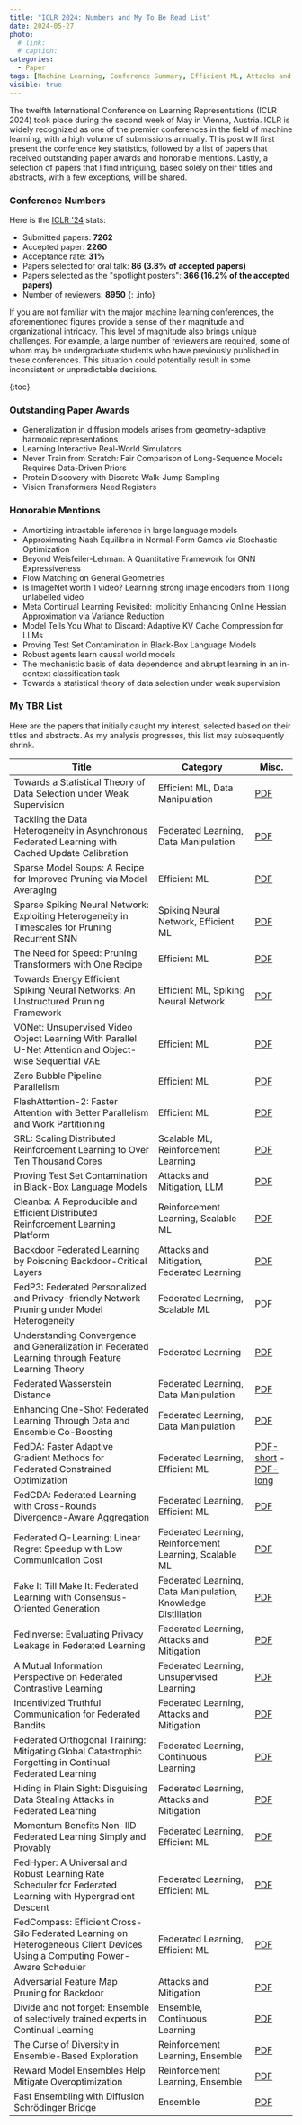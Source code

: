 ```yaml
---
title: "ICLR 2024: Numbers and My To Be Read List"
date: 2024-05-27
photo:
  # link: 
  # caption: 
categories: 
  - Paper 
tags: [Machine Learning, Conference Summary, Efficient ML, Attacks and Mitigation, LLM, Federated Learning, Data Manipulation, Spiking Neural Network, Scalable ML, Knowledge Distillation, Continuous Learning, Ensemble]
visible: true
---
```


The twelfth International Conference on Learning Representations (ICLR 2024) took place during the second week of May in Vienna, Austria. ICLR is widely recognized as one of the premier conferences in the field of machine learning, with a high volume of submissions annually. This post will first present the conference key statistics, followed by a list of papers that received outstanding paper awards and honorable mentions. Lastly, a selection of papers that I find intriguing, based solely on their titles and abstracts, with a few exceptions, will be shared.

### Conference Numbers

Here is the [ICLR '24](https://media.iclr.cc/Conferences/ICLR2024/ICLR2024-Fact_Sheet.pdf) stats:

- Submitted papers: **7262**
- Accepted paper: **2260**
- Acceptance rate: **31%**
- Papers selected for oral talk: **86 (3.8% of accepted papers)**
- Papers selected as the "spotlight posters": **366 (16.2% of the accepted papers)**
- Number of reviewers: **8950**
{: .info}

If you are not familiar with the major machine learning conferences, the aforementioned figures provide a sense of their magnitude and organizational intricacy. This level of magnitude also brings unique challenges. For example, a large number of reviewers are required, some of whom may be undergraduate students who have previously published in these conferences. This situation could potentially result in some inconsistent or unpredictable decisions.

{:toc}

### Outstanding Paper Awards

- Generalization in diffusion models arises from geometry-adaptive harmonic representations
- Learning Interactive Real-World Simulators
- Never Train from Scratch: Fair Comparison of Long-Sequence Models Requires Data-Driven Priors
- Protein Discovery with Discrete Walk-Jump Sampling
- Vision Transformers Need Registers

### Honorable Mentions

- Amortizing intractable inference in large language models
- Approximating Nash Equilibria in Normal-Form Games via Stochastic Optimization
- Beyond Weisfeiler-Lehman: A Quantitative Framework for GNN Expressiveness
- Flow Matching on General Geometries
- Is ImageNet worth 1 video? Learning strong image encoders from 1 long unlabelled video
- Meta Continual Learning Revisited: Implicitly Enhancing Online Hessian Approximation via Variance Reduction
- Model Tells You What to Discard: Adaptive KV Cache Compression for LLMs
- Proving Test Set Contamination in Black-Box Language Models
- Robust agents learn causal world models
- The mechanistic basis of data dependence and abrupt learning in an in-context classification task
- Towards a statistical theory of data selection under weak supervision 

### My TBR List

Here are the papers that initially caught my interest, selected based on their titles and abstracts. As my analysis progresses, this list may subsequently shrink.

| Title  | Category | Misc.  |
| ------ | -------- | ------ |
| Towards a Statistical Theory of Data Selection under Weak Supervision | Efficient ML, Data Manipulation | [PDF](https://openreview.net/pdf?id=HhfcNgQn6p) |
| Tackling the Data Heterogeneity in Asynchronous Federated Learning with Cached Update Calibration | Federated Learning, Data Manipulation | [PDF](https://openreview.net/pdf?id=4aywmeb97I) |
| Sparse Model Soups: A Recipe for Improved Pruning via Model Averaging | Efficient ML | [PDF](https://openreview.net/pdf?id=xx0ITyHp3u) |
| Sparse Spiking Neural Network: Exploiting Heterogeneity in Timescales for Pruning Recurrent SNN | Spiking Neural Network, Efficient ML | [PDF](https://openreview.net/pdf?id=0jsfesDZDq) |
| The Need for Speed: Pruning Transformers with One Recipe | Efficient ML | [PDF](https://openreview.net/pdf?id=MVmT6uQ3cQ) |
| Towards Energy Efficient Spiking Neural Networks: An Unstructured Pruning Framework | Efficient ML, Spiking Neural Network | [PDF](https://openreview.net/pdf?id=eoSeaK4QJo) |
| VONet: Unsupervised Video Object Learning With Parallel U-Net Attention and Object-wise Sequential VAE | Efficient ML | [PDF](https://arxiv.org/pdf/2401.11110) |
| Zero Bubble Pipeline Parallelism | Efficient ML | [PDF](https://openreview.net/pdf?id=tuzTN0eIO5) |
| FlashAttention-2: Faster Attention with Better Parallelism and Work Partitioning | Efficient ML | [PDF](https://arxiv.org/pdf/2307.08691) |
| SRL: Scaling Distributed Reinforcement Learning to Over Ten Thousand Cores | Scalable ML, Reinforcement Learning | [PDF](https://openreview.net/pdf?id=lajn1iROCu) |
| Proving Test Set Contamination in Black-Box Language Models | Attacks and Mitigation, LLM | [PDF](https://openreview.net/pdf?id=KS8mIvetg2) |
| Cleanba: A Reproducible and Efficient Distributed Reinforcement Learning Platform | Reinforcement Learning, Scalable ML | [PDF](https://arxiv.org/pdf/2310.00036) |
| Backdoor Federated Learning by Poisoning Backdoor-Critical Layers | Attacks and Mitigation, Federated Learning | [PDF](https://openreview.net/pdf?id=AJBGSVSTT2) |
| FedP3: Federated Personalized and Privacy-friendly Network Pruning under Model Heterogeneity | Federated Learning, Scalable ML | [PDF](https://openreview.net/pdf?id=hbHwZYqk9T) |
| Understanding Convergence and Generalization in Federated Learning through Feature Learning Theory | Federated Learning | [PDF](https://openreview.net/pdf?id=EcetCr4trp) |
| Federated Wasserstein Distance | Federated Learning, Data Manipulation | [PDF](https://openreview.net/pdf?id=rsg1mvUahT) |
| Enhancing One-Shot Federated Learning Through Data and Ensemble Co-Boosting | Federated Learning, Data Manipulation | [PDF](https://openreview.net/pdf?id=tm8s3696Ox) |
| FedDA: Faster Adaptive Gradient Methods for Federated Constrained Optimization | Federated Learning, Efficient ML | [PDF-short](https://openreview.net/attachment?id=kjn99xFUF3&name=pdf) - [PDF-long](https://arxiv.org/pdf/2302.06103) |
| FedCDA: Federated Learning with Cross-Rounds Divergence-Aware Aggregation | Federated Learning, Efficient ML | [PDF](https://openreview.net/pdf?id=nbPGqeH3lt) |
| Federated Q-Learning: Linear Regret Speedup with Low Communication Cost | Federated Learning, Reinforcement Learning, Scalable ML | [PDF](https://openreview.net/pdf?id=fe6ANBxcKM) |
| Fake It Till Make It: Federated Learning with Consensus-Oriented Generation | Federated Learning, Data Manipulation, Knowledge Distillation | [PDF](https://openreview.net/pdf?id=NY3wMJuaLf) |
| FedInverse: Evaluating Privacy Leakage in Federated Learning | Federated Learning, Attacks and Mitigation | [PDF](https://openreview.net/pdf?id=nTNgkEIfeb) |
| A Mutual Information Perspective on Federated Contrastive Learning | Federated Learning, Unsupervised Learning | [PDF](https://openreview.net/pdf?id=JrmPG9ufKg) |
| Incentivized Truthful Communication for Federated Bandits | Federated Learning, Attacks and Mitigation | [PDF](https://openreview.net/pdf?id=ykEixGIJYb) |
| Federated Orthogonal Training: Mitigating Global Catastrophic Forgetting in Continual Federated Learning | Federated Learning, Continuous Learning | [PDF](https://arxiv.org/pdf/2309.01289) |
| Hiding in Plain Sight: Disguising Data Stealing Attacks in Federated Learning | Federated Learning, Attacks and Mitigation | [PDF](https://arxiv.org/pdf/2306.03013) |
| Momentum Benefits Non-IID Federated Learning Simply and Provably |  Federated Learning, Efficient ML | [PDF](https://arxiv.org/pdf/2306.16504) |
| FedHyper: A Universal and Robust Learning Rate Scheduler for Federated Learning with Hypergradient Descent | Federated Learning, Efficient ML | [PDF](https://openreview.net/pdf?id=Kl9CqKf7h6) |
| FedCompass: Efficient Cross-Silo Federated Learning on Heterogeneous Client Devices Using a Computing Power-Aware Scheduler | Federated Learning, Efficient ML | [PDF](https://openreview.net/pdf?id=msXxrttLOi) |
| Adversarial Feature Map Pruning for Backdoor | Attacks and Mitigation | [PDF](https://openreview.net/pdf?id=IOEEDkla96) |
| Divide and not forget: Ensemble of selectively trained experts in Continual Learning | Ensemble, Continuous Learning | [PDF](https://arxiv.org/pdf/2401.10191) |
| The Curse of Diversity in Ensemble-Based Exploration | Reinforcement Learning, Ensemble | [PDF](https://openreview.net/pdf?id=M3QXCOTTk4) |
| Reward Model Ensembles Help Mitigate Overoptimization | Reinforcement Learning, Ensemble | [PDF](https://openreview.net/pdf?id=dcjtMYkpXx) |
| Fast Ensembling with Diffusion Schrödinger Bridge | Ensemble | [PDF](https://arxiv.org/pdf/2404.15814) |
